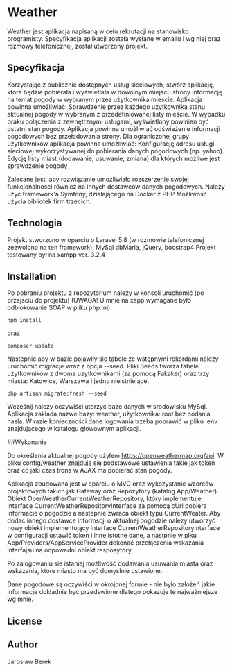 # Weather
Weather jest aplikacją napisaną w celu rekrutacji na stanowisko programisty. Specyfikacja aplikacji została wysłane w emailu i wg niej oraz rozmowy telefonicznej, został utworzony projekt.

## Specyfikacja
Korzystając z publicznie dostępnych usług sieciowych, stwórz aplikację, która będzie pobierała i wyświetlała w dowolnym miejscu strony informację na temat pogody w wybranym przez użytkownika mieście.
Aplikacja powinna umożliwiać:
Sprawdzenie przez każdego użytkownika stanu aktualnej pogody w wybranym z przedefiniowanej listy mieście. W wypadku braku połączenia z zewnętrznymi usługami, wyświetlony powinien być ostatni stan pogody. Aplikacja powinna umożliwiać odświeżenie informacji pogodowych bez przeładowania strony.
Dla ograniczonej grupy użytkowników aplikacja powinna umożliwiać:
Konfigurację adresu usługi sieciowej wykorzystywanej do pobierania danych pogodowych (np. yahoo).
Edycję listy miast (dodawanie, usuwanie, zmiana) dla których możliwe jest sprawdzenie pogody

Zalecane jest, aby rozwiązanie umożliwiało rozszerzenie swojej funkcjonalności również na innych dostawców danych pogodowych.
Należy użyć framework'a Symfony, działającego na Docker z PHP Możliwość użycia bibliotek firm trzecich.

## Technologia

Projekt stworzono w oparciu o Laravel 5.8 (w rozmowie telefonicznej zezwolono na ten framework), MySql dbMaria, jQuery, boostrap4
Projekt testowany był na xampp ver. 3.2.4

## Installation

Po pobraniu projektu z repozytorium należy w konsoli uruchomić (po przejsciu do projektu)
(UWAGA! U mnie na xapp wymagane było odblokowanie SOAP w pliku php.ini)

```
npm install
```
oraz

```
composer update
```


Nastepnie aby w bazie pojawiły sie tabele ze wstępnymi rekordami należy uruchomić migracje wraz z opcja --seed. Pliki Seeds tworza tabele użytkowników  z dwoma uzytkownikami (za pomocą Fakaker) oraz trzy miasta: Katowice, Warszawa i jedno nieistniejące.

```
php artisan migrate:fresh --seed
```
Wcześnij należy oczywiści utorzyć baze danych w srodowisku MySql. Aplikacja zakłada nazwe bazy: weather, użytkownika: root bez podania hasla. W razie konieczności dane logowania trzeba poprawić w pliku .env znajdującego w katalogu głowownym aplikacji.

##Wykonanie

Do określenia aktualnej pogody użyłem https://openweathermap.org/api. W pliku config/weather znajdują się podstawowe ustawienia takie jak token oraz co jaki czas trona w AJAX ma pobierać stan pogody.

Aplikacja zbudowana jest w oparciu o MVC oraz wykozystanie wzorców projektowych takich jak Gateway oraz Repozytory (katalog App/Weather).
Obiekt OpenWeatherCurrentWeatherRepository, który implementuje interface  CurrentWeatherRepositoryInterface za pomocą cUrl pobiera informacje o pogodzie a nastepnie zwraca obiekt typu CurrentWeater. Aby dodać innego dostawce informscji o aktualnej pogodzie nalezy utworzyć nowy obiekt implementujący interface CurrentWeatherRepositoryInterface w configuracji ustawić token i inne istotne dane, a nastpnie w plku App/Providers/AppServiceProvider dokonać przełączenia wskazania interfajsu na odpowedni obiekt resposytory.

Po zalogowaniu sie istaniej możliwość dodawania usuwania  miasta oraz wskazania, które miasto ma być domyślnie ustawione.

Dane pogodowe są oczywiści w okrojonej formie - nie było założeń jakie informacje dokładnie być przedswione dlatego pokazuje te najważniejsze wg mnie.

## License

## Author

Jarosław Berek
